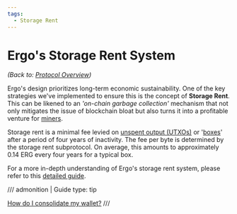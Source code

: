 ```yaml
---
tags:
  - Storage Rent
---
```


# Ergo's Storage Rent System

*(Back to: [Protocol Overview](protocol-overview.md))*

Ergo's design prioritizes long-term economic sustainability. One of the key strategies we've implemented to ensure this is the concept of **Storage Rent**. This can be likened to an *'on-chain garbage collection'* mechanism that not only mitigates the issue of blockchain bloat but also turns it into a profitable venture for [miners](mining-overview.md).

Storage rent is a minimal fee levied on [unspent output (UTXOs)](eutxo.md) or '[boxes](box.md)' after a period of four years of inactivity. The fee per byte is determined by the storage rent subprotocol. On average, this amounts to approximately 0.14 ERG every four years for a typical box.

For a more in-depth understanding of Ergo's storage rent system, please refer to this [detailed guide](rent.md).

/// admonition | Guide
    type: tip

[How do I consolidate my wallet?](https://ergonaut.space/en/Guides/how-to-consolidate-a-wallet)
///
